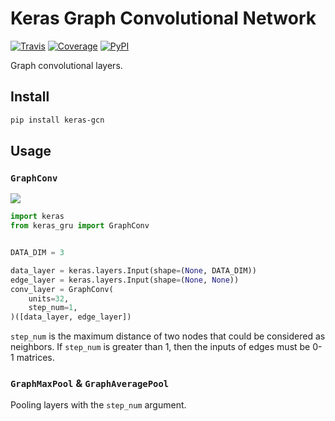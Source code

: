 # Keras Graph Convolutional Network

[![Travis](https://travis-ci.org/CyberZHG/keras-gcn.svg)](https://travis-ci.org/CyberZHG/keras-gcn)
[![Coverage](https://coveralls.io/repos/github/CyberZHG/keras-gcn/badge.svg?branch=master)](https://coveralls.io/github/CyberZHG/keras-gcn)
[![PyPI](https://img.shields.io/pypi/pyversions/keras-gcn.svg)](https://pypi.org/project/keras-gcn/)

Graph convolutional layers.

## Install

```bash
pip install keras-gcn
```

## Usage

### `GraphConv`

![](https://user-images.githubusercontent.com/853842/46240178-19ea4000-c3d6-11e8-99e7-c2ce4c311e97.png)

```python
import keras
from keras_gru import GraphConv


DATA_DIM = 3

data_layer = keras.layers.Input(shape=(None, DATA_DIM))
edge_layer = keras.layers.Input(shape=(None, None))
conv_layer = GraphConv(
    units=32,
    step_num=1,
)([data_layer, edge_layer])
```

`step_num` is the maximum distance of two nodes that could be considered as neighbors. If `step_num` is greater than 1, then the inputs of edges must be 0-1 matrices.

### `GraphMaxPool` & `GraphAveragePool`

Pooling layers with the `step_num` argument.
